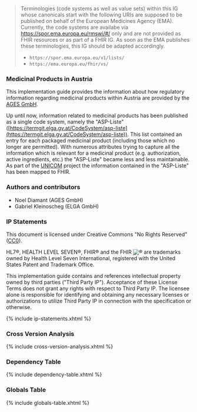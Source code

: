 <div xmlns="http://www.w3.org/1999/xhtml"
  xmlns:xsi="http://www.w3.org/2001/XMLSchema-instance">
  <blockquote class="stu-note">
    <p>Terminologies (code systems as well as value sets) within this IG whose canonicals start with the following URIs are supposed to be published on behalf of the European Medicines Agency (EMA). Currently, the code systems are availabe via <a href="https://spor.ema.europa.eu/rmswi/#/">https://spor.ema.europa.eu/rmswi/#/</a> only and are not provided as FHIR resources or as part of a FHIR IG. As soon as the EMA publishes these terminologies, this IG should be adapted accordingly.</p>
    <ul>
      <li><code class="highlighter-rouge language-plaintext">https://spor.ema.europa.eu/v1/lists/</code></li>
      <li><code class="highlighter-rouge language-plaintext">https://ema.europa.eu/fhir/vs/</code></li>
    </ul>
  </blockquote>
</div>

### Medicinal Products in Austria

This implementation guide provides the information about how regulatory information regarding medicinal products within Austria are provided by the [AGES GmbH](https://www.ages.at/).

Up until now, information related to medicinal products has been published as a single code system, namely the "ASP-Liste" ([https://termgit.elga.gv.at/CodeSystem/asp-liste](https://termgit.elga.gv.at/CodeSystem/asp-liste)). This list contained an entry for each packaged medicinal product (including those which no longer are permitted). With numerous attributes trying to capture all the information which is relevant for a medicinal product (e.g. authorization, active ingredients, etc.) the "ASP-Liste" became less and less maintainable. As part of the [UNICOM](https://unicom-project.eu/) project the information contained in the "ASP-Liste" has been mapped to FHIR.

### Authors and contributors

- Noel Diamant (AGES GmbH)
- Gabriel Kleinoscheg (ELGA GmbH)

### IP Statements
This document is licensed under Creative Commons "No Rights Reserved" ([CC0](https://creativecommons.org/publicdomain/zero/1.0/)).

HL7®, HEALTH LEVEL SEVEN®, FHIR® and the FHIR <img src="icon-fhir-16.png" style="float: none; margin: 0px; padding: 0px; vertical-align: bottom"/>&reg; are trademarks owned by Health Level Seven International, registered with the United States Patent and Trademark Office.

This implementation guide contains and references intellectual property owned by third parties ("Third Party IP"). Acceptance of these License Terms does not grant any rights with respect to Third Party IP. The licensee alone is responsible for identifying and obtaining any necessary licenses or authorizations to utilize Third Party IP in connection with the specification or otherwise.

{% include ip-statements.xhtml %}

### Cross Version Analysis

{% include cross-version-analysis.xhtml %}

### Dependency Table

{% include dependency-table.xhtml %}

### Globals Table

{% include globals-table.xhtml %}